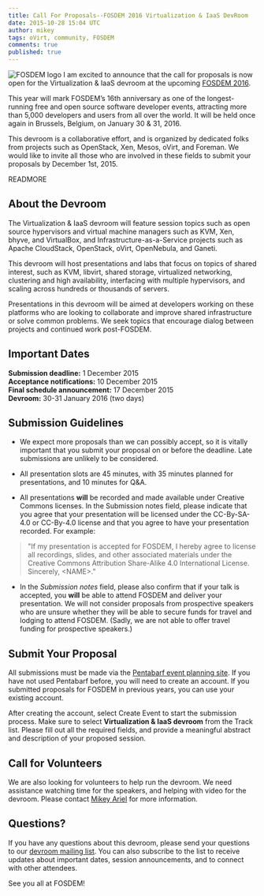```yaml
---
title: Call For Proposals--FOSDEM 2016 Virtualization & IaaS DevRoom
date: 2015-10-28 15:04 UTC
author: mikey
tags: oVirt, community, FOSDEM
comments: true
published: true
---
```

![FOSDEM logo](blog/fosdem2015.png) I am excited to announce that the call for proposals is now open for the Virtualization & IaaS devroom at the upcoming [FOSDEM 2016](https://fosdem.org/2016/).

This year will mark FOSDEM’s 16th anniversary as one of the longest-running free and open source software developer events, attracting more than 5,000 developers and users from all over the world. It will be held once again in Brussels, Belgium, on January 30 & 31, 2016.

This devroom is a collaborative effort, and is organized by dedicated folks from projects such as OpenStack, Xen, Mesos, oVirt, and Foreman. We would like to invite all those who are involved in these fields to submit your proposals by December 1st, 2015.

READMORE

## About the Devroom

The Virtualization & IaaS devroom will feature session topics such as open source hypervisors and virtual machine managers such as KVM, Xen, bhyve, and VirtualBox, and Infrastructure-as-a-Service projects such as Apache CloudStack, OpenStack, oVirt, OpenNebula, and Ganeti.

This devroom will host presentations and labs that focus on topics of shared interest, such as KVM, libvirt, shared storage, virtualized networking, clustering and high availability, interfacing with multiple hypervisors, and scaling across hundreds or thousands of servers.

Presentations in this devroom will be aimed at developers working on these platforms who are looking to collaborate and improve shared infrastructure or solve common problems. We seek topics that encourage dialog between projects and continued work post-FOSDEM.

## Important Dates

**Submission deadline:** 1 December 2015<br>
**Acceptance notifications:** 10 December 2015<br>
**Final schedule announcement:** 17 December 2015<br>
**Devroom:** 30-31 January 2016 (two days)

## Submission Guidelines

* We expect more proposals than we can possibly accept, so it is vitally important that you submit your proposal on or before the deadline. Late submissions are unlikely to be considered.

* All presentation slots are 45 minutes, with 35 minutes planned for presentations, and 10 minutes for Q&A.

* All presentations **will** be recorded and made available under Creative Commons licenses. In the Submission notes field, please indicate that you agree that your presentation will be licensed under the CC-By-SA-4.0 or CC-By-4.0 license and that you agree to have your presentation recorded. For example:

> "If my presentation is accepted for FOSDEM, I hereby agree to license all recordings, slides, and other associated materials under the Creative Commons Attribution Share-Alike 4.0 International License. Sincerely, \<NAME\>."

* In the *Submission notes* field, please also confirm that if your talk is accepted, you **will** be able to attend FOSDEM and deliver your presentation. We will not consider proposals from prospective speakers who are unsure whether they will be able to secure funds for travel and lodging to attend FOSDEM. (Sadly, we are not able to offer travel funding for prospective speakers.)

## Submit Your Proposal

All submissions must be made via the [Pentabarf event planning site](https://penta.fosdem.org/submission/FOSDEM16). If you have not used Pentabarf before, you will need to create an account. If you submitted proposals for FOSDEM in previous years, you can use your existing account.

After creating the account, select Create Event to start the submission process. Make sure to select **Virtualization & IaaS devroom** from the Track list. Please fill out all the required fields, and provide a meaningful abstract and description of your proposed session.

## Call for Volunteers

We are also looking for volunteers to help run the devroom. We need assistance watching time for the speakers, and helping with video for the devroom. Please contact [Mikey Ariel](mailto:mariel@redhat.com) for more information.

## Questions?

If you have any questions about this devroom, please send your questions to our [devroom mailing list](mailto:iaas-virt-devroom@lists.fosdem.org). You can also subscribe to the list to receive updates about important dates, session announcements, and to connect with other attendees.

See you all at FOSDEM!
